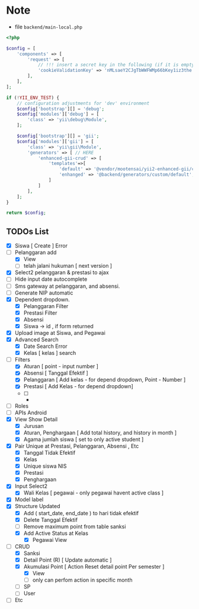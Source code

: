 # Note

* file ```backend/main-local.php```
```php
<?php

$config = [
    'components' => [
        'request' => [
            // !!! insert a secret key in the following (if it is empty) - this is required by cookie validation
            'cookieValidationKey' => 'nMLsaeY2CJgTbWWFWMp66bKey1iz3the',
        ],
    ],
];

if (!YII_ENV_TEST) {
    // configuration adjustments for 'dev' environment
    $config['bootstrap'][] = 'debug';
    $config['modules']['debug'] = [
        'class' => 'yii\debug\Module',
    ];

    $config['bootstrap'][] = 'gii';
    $config['modules']['gii'] = [
        'class' => 'yii\gii\Module',
        'generators' => [ // HERE
            'enhanced-gii-crud' => [
                'templates'=>[ 
                    'default' => '@vendor/mootensai/yii2-enhanced-gii/crud/default',
                    'enhanged' => '@backend/generators/custom/default',
                ]
            ]
        ],
    ];
}

return $config;

```


## TODOs List

- [x] Siswa  [ Create ] Error
- [ ] Pelanggaran add
    - [x] View
    - [ ] telah jalani hukuman [ next version ]
- [x] Select2 pelanggaran & prestasi to ajax
- [ ] Hide input date autocomplete
- [ ] Sms gateway at pelanggaran, and absensi.
- [ ] Generate NIP automatic
- [x] Dependent dropdown.
    - [x] Pelanggaran Filter
    - [x] Prestasi Filter
    - [x] Absensi
    - [x] Siswa -> id , if form returned
- [x] Upload image at Siswa, and Pegawai
- [x] Advanced Search
    - [x] Date Search Error 
    - [x] Kelas [ kelas ] search
- [ ] Filters
    - [x] Aturan [ point - input number ]
    - [x] Absensi [ Tanggal Efektif ]
    - [x] Pelanggaran [ Add kelas - for depend dropdown, Point - Number ]
    - [x] Prestasi [ Add Kelas - for depend dropdown]
    - [ ] -
- [ ] Roles
- [ ] APIs Android
- [x] View Show Detail
    - [x] Jurusan
    - [x] Aturan, Penghargaan [ Add total history, and history in month ]
    - [x] Agama jumlah siswa [ set to only active student ]
- [x] Pair Unique at Prestasi, Pelanggaran, Absensi , Etc
    - [x] Tanggal Tidak Efektif
    - [x] Kelas
    - [x] Unique siswa NIS
    - [x] Prestasi
    - [x] Penghargaan
- [x] Input Select2
    - [x] Wali Kelas [ pegawai - only pegawai havent active class ]
- [x] Model label
- [x] Structure Updated
    - [x] Add ( start_date, end_date ) to hari tidak efektif
    - [x] Delete Tanggal Efektif
    - [ ] Remove maximum point from table sanksi
    - [x] Add Active Status at Kelas
        - [x] Pegawai View
- [ ] CRUD 
    - [x] Sanksi
    - [x] Detail Point (R) [ Update automatic ]
    - [x] Akumulasi Point [ Action Reset detail point Per semester ]
        - [x] View
        - [ ] only can perfom action in specific month
    - [ ] SP
    - [ ] User
- [ ] Etc